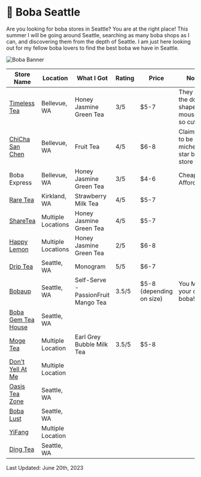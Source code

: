 # 🧋 Boba Seattle

Are you looking for boba stores in Seattle? You are at the right place! This summer I will be going around Seattle, searching as many boba shops as I can, and discovering them from the depth of Seattle. I am just here looking out for my fellow boba lovers to find the best boba we have in Seattle.

![Boba Banner](https://github.com/macyso12/boba-seattle/assets/75864321/121a452d-7441-484f-9e54-22d0324888da)

| Store Name | Location | What I Got | Rating | Price | Note |
| --- | --- | --- | --- | --- | --- |
| [Timeless Tea](https://www.instagram.com/timelessteaseattle/?hl=en) | Bellevue, WA | Honey Jasmine Green Tea | 3/5 | $5-7 | They have the dog-shaped mousse, so cute! | 
| [ChiCha San Chen](https://www.chichasanchensocal.com/) | Bellevue, WA | Fruit Tea | 4/5 | $6-8 | Claimed to be 3-michelin star boba store | 
| Boba Express | Bellevue, WA | Honey Jasmine Green Tea | 3/5 | $4-6 | Cheap & Affordable
| [Rare Tea](https://rareteasonoma.square.site/) | Kirkland, WA | Strawberry Milk Tea | 4/5 | $5-7
| [ShareTea](https://www.1992sharetea.com/) | Multiple Locations | Honey Jasmine Green Tea | 4/5 | $5-7
| [Happy Lemon](https://happylemonseattle.com/) | Multiple Locations | Honey Jasmine Green Tea | 2/5 | $6-8
| [Drip Tea](https://thedriptea.com/) | Seattle, WA | Monogram | 5/5 | $6-7 |
| [Bobaup](https://bobaupseattle.com/) | Seattle, WA | Self-Serve - PassionFruit Mango Tea | 3.5/5 | $5-8 (depending on size) | You MAKE your own boba!! |
| [Boba Gem Tea House](https://www.bobagemteahouse.com/) | Seattle, WA |
| [Moge Tea](https://pos.chowbus.com/online-ordering/store/13988) | Multiple Location | Earl Grey Bubble Milk Tea | 3.5/5  | $5-8 | 
| [Don't Yell At Me](https://www.instagram.com/dontyellatme.usa/?hl=en) | Multiple Location |
| [Oasis Tea Zone](https://www.oasisteazone.com/) | Seattle, WA |
| [Boba Lust](https://www.bobalustteahouse.com/) | Seattle, WA |
| [YiFang](https://www.yifangteapnw.com/) | Multiple Location |
| [Ding Tea](https://www.clover.com/online-ordering/ding-tea-seattle-seattle-2) | Seattle, WA |

Last Updated: June 20th, 2023
